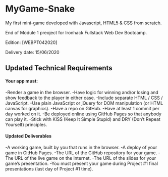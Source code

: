 # MyGame-Snake

My first mini-game developed with Javascript, HTML5 & CSS from scratch.

End of Module 1 preoject for Ironhack Fullstack Web Dev Bootcamp.

Edition: [WEBPT042020]

Delivery date: 15/06/2020

## Updated Technical Requirements
#### Your app must:

-Render a game in the browser.
-Have logic for winning and/or losing
 and show feedback to the player in either case.
-Include separate HTML / CSS / JavaScript.
-Use plain JavaScript or jQuery for DOM manipulation
 (or HTML canvas for graphics).
-Have a repo on GitHub.
-Have at least 1 commit per day worked on it.
-Be deployed online using GitHub Pages so that anybody can play it.
-Stick with KISS (Keep It Simple Stupid) and DRY (Don’t Repeat Yourself) principles.

#### Updated Deliverables

-A working game, built by you that runs in the browser.
-A deploy of your game in GitHub Pages.
-The URL of the GitHub repository for your game.
-The URL of the live game on the Internet.
-The URL of the slides for your game’s presentation.
-You must present your game during Project #1 final presentations (last day of Project #1 time).
